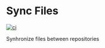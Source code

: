 # Sync Files

[![ci](https://img.shields.io/github/actions/workflow/status/phnx47/sync-files/sync.yml?branch=main&label=sync&logo=github&style=flat-square)](https://github.com/phnx47/sync-files/actions/workflows/sync.yml)

Synhronize files between repositories
